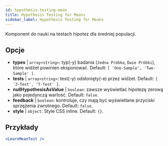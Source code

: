 ```yaml
---
id: hypothesis-testing-mean
title: Hypothesis Testing for Means
sidebar_label: Hypothesis Testing for Means
---
```


Komponent do nauki na testach hipotez dla średniej populacji.

## Opcje

* __types__ | `array<string>`: typ(-y) badania (`Jedna Próbka`, `Dwie Próbki`), które widżet powinien eksponować. Default: `[
  'One-Sample',
  'Two-Sample'
]`.
* __tests__ | `array<string>`: test(-y) odsłonięty(-e) przez widżet. Default: `[
  'Z-Test',
  'T-Test'
]`.
* __nullHypothesisAsValue__ | `boolean`: zawsze wyświetlać hipotezę zerową jako pojedynczą wartość. Default: `false`.
* __feedback__ | `boolean`: kontroluje, czy mają być wyświetlane przyciski sprzężenia zwrotnego. Default: `false`.
* __style__ | `object`: Style CSS inline. Default: `{}`.


## Przykłady

```jsx live
<LearnMeanTest />
```

